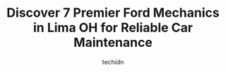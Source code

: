 ---
layout: ampstory
image: https://images.unsplash.com/photo-1596639410348-8470f7fa9f84?ixlib=rb-4.0.3&ixid=MnwxMjA3fDB8MHxwaG90by1wYWdlfHx8fGVufDB8fHx8&auto=format&fit=crop&w=640&h=853&q=80
author: techidn
featured: false
description: When it comes to finding reliable automotive experts in Lima OH, USA, look no further than the 7 best Ford Mechanic in the area. With their exceptional skills and dedication to providing top
title: Discover 7 Premier Ford Mechanics in Lima OH for Reliable Car Maintenance
cover:
   title: Discover 7 Premier Ford Mechanics in Lima OH for Reliable Car Maintenance
   subtitle: Rickpate
   background: https://images.unsplash.com/photo-1596639410348-8470f7fa9f84?ixlib=rb-4.0.3&ixid=MnwxMjA3fDB8MHxwaG90by1wYWdlfHx8fGVufDB8fHx8&auto=format&fit=crop&w=640&h=853&q=80

pages: 
 - layout: thirds
   top: <h1>#1 Rogers Automotive</h1>
   bottom: "<p>Took my sons Dodge Dart In for a small leak and a sound coming from back tires. $865 later car was ok to pick up. Car did not start and when it finally started every ligh</p>"
   background: https://www.knot35.com/toplist/wp-content/uploads/2023/06/best-ford-mechanic-1-in-lima-oh-1685841234.jpeg
   backgroundblur: true
 - layout: thirds
   top: <h1>#2 U. S. Muffler & Brake</h1>
   bottom: "<p>887 Delphos Ave, Lima, OH 45805, United States</p>"
   background: https://www.knot35.com/toplist/wp-content/uploads/2023/06/best-ford-mechanic-2-in-lima-oh-1685841234.jpeg
   cta:
      link: https://www.knot35.com/toplist/discover-7-premier-ford-mechanics-in-lima-oh-for-reliable-car-maintenance/
      text: Discover 7 Premier Ford Mechanics in Lima OH for Reliable Car Maintenance
 - layout: thirds
   top: <h1>#3 Reineke Ford of Lima Service</h1>
   bottom: "<p>1360 Greely Chapel Rd, Lima, OH 45804, United States</p>"
   background: https://www.knot35.com/toplist/wp-content/uploads/2023/06/best-ford-mechanic-3-in-lima-oh-1685841234.jpeg
   cta:
      link: https://www.knot35.com/toplist/discover-7-premier-ford-mechanics-in-lima-oh-for-reliable-car-maintenance/
      text: Discover 7 Premier Ford Mechanics in Lima OH for Reliable Car Maintenance
 - layout: thirds
   top: <h1>#4 Performance By Fisher Inc</h1>
   bottom: "<p>1700 N West St, Lima, OH 45801, United States</p>"
   background: https://images.unsplash.com/photo-1557672172-298e090bd0f1?ixlib=rb-4.0.3&ixid=MnwxMjA3fDB8MHxwaG90by1wYWdlfHx8fGVufDB8fHx8&auto=format&fit=crop&w=640&h=853&q=80
   cta:
      link: https://www.knot35.com/toplist/discover-7-premier-ford-mechanics-in-lima-oh-for-reliable-car-maintenance/
      text: Discover 7 Premier Ford Mechanics in Lima OH for Reliable Car Maintenance
 - layout: thirds
   top: <h1>#5 CarZone Auto and Body, LLC</h1>
   bottom: "<p>353 E North St, Lima, OH 45801, United States</p>"
   background: https://images.unsplash.com/photo-1531169509526-f8f1fdaa4a67?ixlib=rb-4.0.3&ixid=MnwxMjA3fDB8MHxwaG90by1wYWdlfHx8fGVufDB8fHx8&auto=format&fit=crop&w=640&h=853&q=80
   cta:
      link: https://www.knot35.com/toplist/discover-7-premier-ford-mechanics-in-lima-oh-for-reliable-car-maintenance/
      text: Discover 7 Premier Ford Mechanics in Lima OH for Reliable Car Maintenance
 - layout: thirds
   top: <h1>#6 American Mall Auto Care</h1>
   bottom: "<p>2850 W Elm St, Lima, OH 45805, United States</p>"
   background: https://images.unsplash.com/photo-1546497974-b213c9efb599?ixlib=rb-4.0.3&ixid=MnwxMjA3fDB8MHxwaG90by1wYWdlfHx8fGVufDB8fHx8&auto=format&fit=crop&w=640&h=853&q=80
   cta:
      link: https://www.knot35.com/toplist/discover-7-premier-ford-mechanics-in-lima-oh-for-reliable-car-maintenance/
      text: Discover 7 Premier Ford Mechanics in Lima OH for Reliable Car Maintenance
 - layout: thirds
   top: <h1>#7 Nelsons Auto Services</h1>
   bottom: "<p>117 E Grand Ave, Lima, OH 45801, United States</p>"
   background: https://images.unsplash.com/photo-1510906594845-bc082582c8cc?ixlib=rb-4.0.3&ixid=MnwxMjA3fDB8MHxwaG90by1wYWdlfHx8fGVufDB8fHx8&auto=format&fit=crop&w=640&h=853&q=80
   cta:
      link: https://www.knot35.com/toplist/discover-7-premier-ford-mechanics-in-lima-oh-for-reliable-car-maintenance/
      text: Discover 7 Premier Ford Mechanics in Lima OH for Reliable Car Maintenance
 - layout: thirds
   middle: Continue reading...
   background: https://images.unsplash.com/photo-1518640467707-6811f4a6ab73?ixlib=rb-4.0.3&ixid=MnwxMjA3fDB8MHxwaG90by1wYWdlfHx8fGVufDB8fHx8&auto=format&fit=crop&w=640&h=853&q=80
   cta:
      link: https://www.knot35.com/toplist/discover-7-premier-ford-mechanics-in-lima-oh-for-reliable-car-maintenance/
      text: Discover 7 Premier Ford Mechanics in Lima OH for Reliable Car Maintenance
      
---
